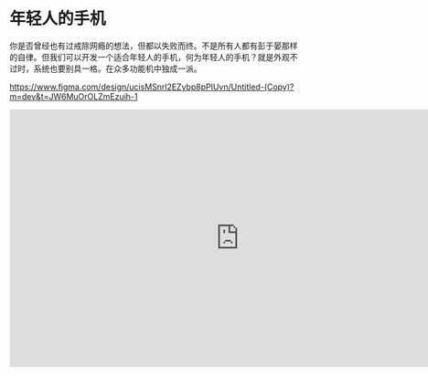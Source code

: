 # 年轻人的手机
你是否曾经也有过戒除网瘾的想法，但都以失败而终。不是所有人都有彭于晏那样的自律。但我们可以开发一个适合年轻人的手机，何为年轻人的手机？就是外观不过时，系统也要别具一格。在众多功能机中独成一派。

https://www.figma.com/design/ucisMSnrl2EZybp8pPIUvn/Untitled-(Copy)?m=dev&t=JW6MuOrOLZmEzuih-1


<iframe style="border: 1px solid rgba(0, 0, 0, 0.1)" width="800" height="450" src="https://embed.figma.com/design/ucisMSnrl2EZybp8pPIUvn/Untitled-(Copy)?embed-host=share" allowfullscreen></iframe>
